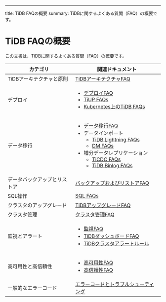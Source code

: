 ---
title: TiDB FAQの概要
summary: TiDBに関するよくある質問（FAQ）の概要です。

# TiDB FAQの概要

この文書は、TiDBに関するよくある質問（FAQ）の概要です。

<table>
<thead>
  <tr>
    <th>カテゴリ</th>
    <th>関連ドキュメント</th>
  </tr>
</thead>
<tbody>
  <tr>
    <td>TiDBアーキテクチャと原則</td>
    <td><a href="https://docs.pingcap.com/tidb/dev/tidb-faq">TiDBアーキテクチャFAQ</a></td>
  </tr>
  <tr>
    <td>デプロイ</td>
    <td><ul><li><a href="https://docs.pingcap.com/tidb/dev/deploy-and-maintain-faq">デプロイFAQ</a></li><li><a href="https://docs.pingcap.com/tidb/dev/tiup-faq">TiUP FAQs</a></li><li><a href="https://docs.pingcap.com/tidb-in-kubernetes/stable/faq">Kubernetes上のTiDB FAQs</a></li></ul></td>
  </tr>
  <tr>
    <td>データ移行</td>
    <td>
      <ul>
        <li><a href="https://docs.pingcap.com/tidb/dev/migration-tidb-faq">データ移行FAQ</a></li>
        <li>データインポート
          <ul>
            <li><a href="https://docs.pingcap.com/tidb/dev/tidb-lightning-faq">TiDB Lightning FAQs</a></li>
            <li><a href="https://docs.pingcap.com/tidb/dev/dm-faq">DM FAQs</a></li>
          </ul>
        </li>
        <li>増分データレプリケーション
          <ul>
            <li><a href="https://docs.pingcap.com/tidb/dev/ticdc-faq">TiCDC FAQs</a></li>
            <li><a href="https://docs.pingcap.com/tidb/dev/tidb-binlog-faq">TiDB Binlog FAQs</a></li>
          </ul>
        </li>
      </ul>
    </td>
  </tr>
  <tr>
    <td>データバックアップとリストア</td>
    <td><a href="https://docs.pingcap.com/tidb/dev/backup-and-restore-faq">バックアップおよびリストアFAQ</a></td>
  </tr>
  <tr>
    <td>SQL操作</td>
    <td><a href="https://docs.pingcap.com/tidb/dev/sql-faq">SQL FAQs</a></td>
  </tr>
  <tr>
    <td>クラスタのアップグレード</td>
    <td><a href="https://docs.pingcap.com/tidb/dev/upgrade-faq">TiDBアップグレードFAQ</a></td>
  </tr>
  <tr>
    <td>クラスタ管理</td>
    <td><a href="https://docs.pingcap.com/tidb/dev/manage-cluster-faq">クラスタ管理FAQ</a></td>
  </tr>
  <tr>
    <td>監視とアラート</td>
    <td><ul><li><a href="https://docs.pingcap.com/tidb/dev/monitor-faq">監視FAQ</a></li><li><a href="https://docs.pingcap.com/tidb/dev/dashboard-faq">TiDBダッシュボードFAQ</a></li><li><a href="https://docs.pingcap.com/tidb/dev/alert-rules">TiDBクラスタアラートルール</a></li></ul></td>
  </tr>
  <tr>
    <td>高可用性と高信頼性</td>
    <td><ul><li><a href="https://docs.pingcap.com/tidb/dev/high-availability-faq">高可用性FAQ</a></li><li><a href="https://docs.pingcap.com/tidb/dev/high-reliability-faq">高信頼性FAQ</a></li></ul></td>
  </tr>
  <tr>
    <td>一般的なエラーコード</td>
    <td><a href="https://docs.pingcap.com/tidb/dev/error-codes">エラーコードとトラブルシューティング</a></td>
  </tr>
</tbody>
</table>